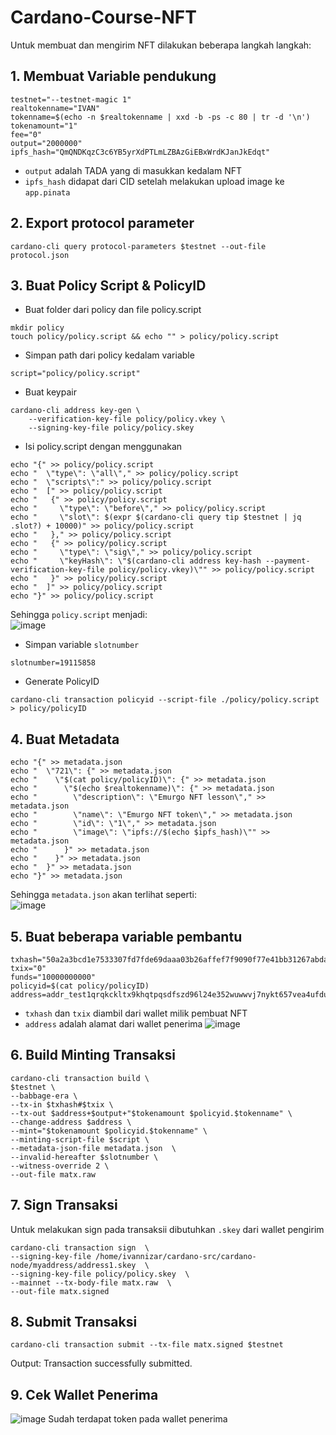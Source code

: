 # Cardano-Course-NFT
Untuk membuat dan mengirim NFT dilakukan beberapa langkah langkah:
## 1. Membuat Variable pendukung
```
testnet="--testnet-magic 1"
realtokenname="IVAN"
tokenname=$(echo -n $realtokenname | xxd -b -ps -c 80 | tr -d '\n')
tokenamount="1"
fee="0"
output="2000000"
ipfs_hash="QmQNDKqzC3c6YB5yrXdPTLmLZBAzGiEBxWrdKJanJkEdqt"
```
- `output` adalah TADA yang di masukkan kedalam NFT
- `ipfs_hash` didapat dari CID setelah melakukan upload image ke `app.pinata`

## 2. Export protocol parameter
```
cardano-cli query protocol-parameters $testnet --out-file protocol.json
```
## 3. Buat Policy Script & PolicyID
- Buat folder dari policy dan file policy.script
```
mkdir policy
touch policy/policy.script && echo "" > policy/policy.script
```
- Simpan path dari policy kedalam variable
```
script="policy/policy.script"
```
- Buat keypair
```
cardano-cli address key-gen \
    --verification-key-file policy/policy.vkey \
    --signing-key-file policy/policy.skey
```
- Isi policy.script dengan menggunakan
```
echo "{" >> policy/policy.script
echo "  \"type\": \"all\"," >> policy/policy.script 
echo "  \"scripts\":" >> policy/policy.script 
echo "  [" >> policy/policy.script 
echo "   {" >> policy/policy.script 
echo "     \"type\": \"before\"," >> policy/policy.script 
echo "     \"slot\": $(expr $(cardano-cli query tip $testnet | jq .slot?) + 10000)" >> policy/policy.script
echo "   }," >> policy/policy.script 
echo "   {" >> policy/policy.script
echo "     \"type\": \"sig\"," >> policy/policy.script 
echo "     \"keyHash\": \"$(cardano-cli address key-hash --payment-verification-key-file policy/policy.vkey)\"" >> policy/policy.script 
echo "   }" >> policy/policy.script
echo "  ]" >> policy/policy.script 
echo "}" >> policy/policy.script
```
Sehingga `policy.script` menjadi:  
![image](https://user-images.githubusercontent.com/71221969/215033789-57fb42d3-bd95-4504-94a6-0051355f9ba6.png)
  
- Simpan variable `slotnumber`
```
slotnumber=19115858
```
- Generate PolicyID
```
cardano-cli transaction policyid --script-file ./policy/policy.script > policy/policyID
```
## 4. Buat Metadata
```
echo "{" >> metadata.json
echo "  \"721\": {" >> metadata.json 
echo "    \"$(cat policy/policyID)\": {" >> metadata.json 
echo "      \"$(echo $realtokenname)\": {" >> metadata.json
echo "        \"description\": \"Emurgo NFT lesson\"," >> metadata.json
echo "        \"name\": \"Emurgo NFT token\"," >> metadata.json
echo "        \"id\": \"1\"," >> metadata.json
echo "        \"image\": \"ipfs://$(echo $ipfs_hash)\"" >> metadata.json
echo "      }" >> metadata.json
echo "    }" >> metadata.json 
echo "  }" >> metadata.json 
echo "}" >> metadata.json
```
Sehingga `metadata.json` akan terlihat seperti:  
![image](https://user-images.githubusercontent.com/71221969/215037170-eff0a0fe-87a9-49d3-8c1c-5bb56c381cca.png)
  
## 5. Buat beberapa variable pembantu
```
txhash="50a2a3bcd1e7533307fd7fde69daaa03b26affef7f9090f77e41bb31267abdac"
txix="0"
funds="10000000000"
policyid=$(cat policy/policyID)
address=addr_test1qrqkckltx9khqtpqsdfszd96l24e352wuwwvj7nykt657vea4ufdupveqvpgkugwwf9uh34nq7nwn20hmrlmzvnrfx4s9qtjse
```
- `txhash` dan `txix` diambil dari wallet milik pembuat NFT  
- `address` adalah alamat dari wallet penerima
![image](https://user-images.githubusercontent.com/71221969/215037633-00a1c674-c217-4524-9f82-e7cb15a96c15.png)

## 6. Build Minting Transaksi
```
cardano-cli transaction build \
$testnet \
--babbage-era \
--tx-in $txhash#$txix \
--tx-out $address+$output+"$tokenamount $policyid.$tokenname" \
--change-address $address \
--mint="$tokenamount $policyid.$tokenname" \
--minting-script-file $script \
--metadata-json-file metadata.json  \
--invalid-hereafter $slotnumber \
--witness-override 2 \
--out-file matx.raw
```
## 7. Sign Transaksi
Untuk melakukan sign pada transaksii dibutuhkan `.skey` dari wallet pengirim
```
cardano-cli transaction sign  \
--signing-key-file /home/ivannizar/cardano-src/cardano-node/myaddress/address1.skey  \
--signing-key-file policy/policy.skey  \
--mainnet --tx-body-file matx.raw  \
--out-file matx.signed
```
## 8. Submit Transaksi
```
cardano-cli transaction submit --tx-file matx.signed $testnet
```
Output: Transaction successfully submitted.

## 9. Cek Wallet Penerima
![image](https://user-images.githubusercontent.com/71221969/215038569-28ad75d2-f3d6-449c-ae03-8b173a785e36.png)
Sudah terdapat token pada wallet penerima
